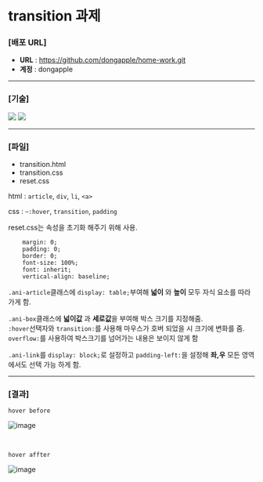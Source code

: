 # transition 과제

 ### [배포 URL]

  * **URL** : https://github.com/dongapple/home-work.git
  * **계정** : dongapple

  ***
  ### [기술]

  <img src="https://img.shields.io/badge/HTML5-E34F26?style=for-the-badge&logo=HTML5&logoColor=white">
   <img src="https://img.shields.io/badge/CSS3-1572B6?style=for-the-badge&logo=css3&logoColor=white">

  ***
  ### [파일]
  
  * transition.html
  * transition.css
  * reset.css

  
  html : 
`article`, `div`, `li`, `<a>`

css : `~:hover`, `transition`, `padding`


reset.css는 속성을 초기화 해주기 위해 사용.
```	
    margin: 0;
	padding: 0;
	border: 0;
	font-size: 100%;
	font: inherit;
	vertical-align: baseline;
  ```
`.ani-article`클래스에 `display: table;`부여해 **넓이** 와 **높이** 모두 자식 요소를 따라가게 함.

`.ani-box`클래스에 **넓이값** 과 **세로값**을 부여해 박스 크기를 지정해줌.<br>
`:hover`선택자와 `transition:`를 사용해 마우스가 호버 되었을 시 크기에 변화를 줌.<br>`overflow:`를 사용하여 박스크기를 넘어가는 내용은 보이지 않게 함

`.ani-link`를 `display: block;`로 설정하고 `padding-left:`을 설정해 **좌,우** 모든 영역에서도 선택 가능 하게 함.

***
### [결과]

`hover before` <br>

![image](https://github.com/dongapple/home-work/assets/74224516/7c690d12-f29f-4089-affa-7758d88ee551)

<br>

`hover affter` <br>

![image](https://github.com/dongapple/home-work/assets/74224516/4ddc61d4-81d7-4951-a584-67763e2d2832)
